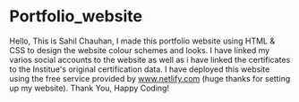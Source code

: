 # Portfolio_website
Hello,
This is Sahil Chauhan, I made this portfolio website using HTML & CSS to design the website colour schemes and looks.
I have linked my varios social accounts to the website as well as i have linked  the certificates to the Institue's original certification data.
I have deployed this website using the free service provided by
www.netlify.com (huge thanks for setting up my website).
Thank You,
Happy Coding!
